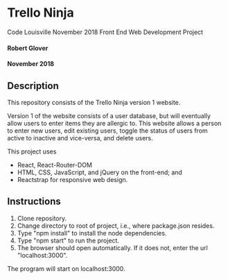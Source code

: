 # Trello Ninja
Code Louisville November 2018 Front End Web Development Project

#### Robert Glover
#### November 2018

## Description

This repository consists of the Trello Ninja version 1 website.

Version 1 of the website consists of a user database, but will eventually allow users to enter items they are allergic to.  This website allows a person to enter new users, edit existing users, toggle the status of users from active to inactive and vice-versa, and delete users.    

This project uses
* React, React-Router-DOM
* HTML, CSS, JavaScript, and jQuery on the front-end; and
* Reactstrap for responsive web design.

## Instructions

1. Clone repository.
2. Change directory to root of project, i.e., where package.json resides.
3. Type "npm install" to install the node dependencies.
4. Type "npm start" to run the project.
5. The browser should open automatically.  If it does not, enter the url "localhost:3000".

The program will start on localhost:3000.
